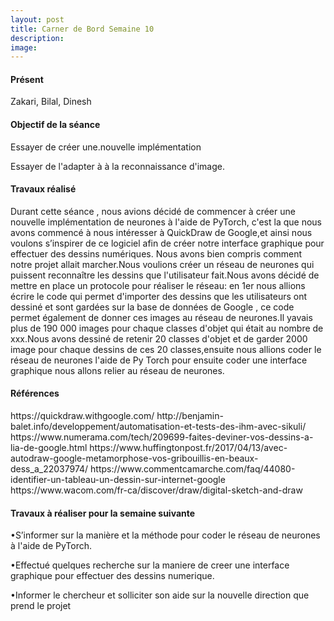 ```yaml
---
layout: post
title: Carner de Bord Semaine 10
description:
image:
---
```


<div class="box">
<h4>Présent</h4>
Zakari, Bilal, Dinesh

<h4>Objectif de la séance</h4>
Essayer de créer une.nouvelle implémentation


  Essayer de l'adapter à à la reconnaissance d'image.



<h4>Travaux réalisé</h4>
Durant cette séance ,  nous avions décidé  de commencer à créer une nouvelle implémentation de neurones à l'aide de PyTorch, c'est la que nous avons commencé à nous intéresser à QuickDraw de Google,et ainsi nous voulons s’inspirer de ce logiciel afin de créer notre interface graphique pour effectuer des dessins numériques.
Nous avons bien compris comment notre projet allait marcher.Nous voulions créer un réseau de neurones qui puissent reconnaître les dessins que l'utilisateur fait.Nous avons décidé de mettre en place un protocole pour réaliser le réseau: en 1er nous allions écrire le code qui permet d'importer des dessins que les utilisateurs ont dessiné et sont gardées sur la base de données de Google , ce code permet également de donner ces images au réseau de neurones.Il yavais  plus de 190 000 images pour chaque classes d'objet qui était au nombre de xxx.Nous avons dessiné de retenir 20 classes d'objet  et de garder 2000 image pour chaque dessins de ces 20 classes,ensuite nous allions coder le réseau de neurones l'aide de Py Torch pour ensuite coder une interface graphique nous allons relier au réseau de neurones.



<h4>Références</h4>
https://quickdraw.withgoogle.com/
http://benjamin-balet.info/developpement/automatisation-et-tests-des-ihm-avec-sikuli/
https://www.numerama.com/tech/209699-faites-deviner-vos-dessins-a-lia-de-google.html
https://www.huffingtonpost.fr/2017/04/13/avec-autodraw-google-metamorphose-vos-gribouillis-en-beaux-dess_a_22037974/
https://www.commentcamarche.com/faq/44080-identifier-un-tableau-un-dessin-sur-internet-google
https://www.wacom.com/fr-ca/discover/draw/digital-sketch-and-draw


<h4>Travaux à réaliser pour la semaine suivante</h4>
•S’informer sur la manière et la méthode pour coder le réseau de neurones à l'aide de PyTorch.

•Effectué quelques recherche sur la maniere de creer une interface graphique pour effectuer des dessins numerique.

•Informer le chercheur et solliciter son aide sur la nouvelle direction que prend le projet



</div>